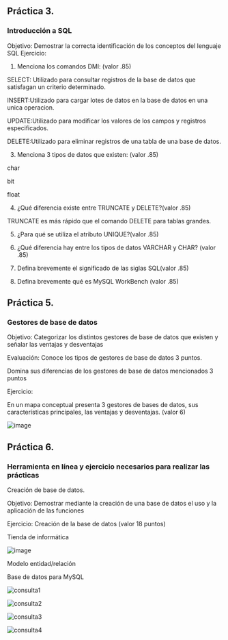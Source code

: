 ## Práctica 3.
### Introducción a SQL
Objetivo: Demostrar la correcta identificación de los conceptos del lenguaje SQL
Ejercicio:

1. Menciona los comandos DMl: (valor .85)

SELECT: Utilizado para consultar registros de la base de datos que satisfagan un criterio determinado.

INSERT:Utilizado para cargar lotes de datos en la base de datos en una unica operacion.

UPDATE:Utilizado para modificar los valores de los campos y registros especificados.

DELETE:Utilizado para eliminar registros de una tabla de una base de datos.

3. Menciona 3 tipos de datos que existen: (valor .85)

char

bit

float

4. ¿Qué diferencia existe entre TRUNCATE y DELETE?(valor .85)

TRUNCATE es más rápido que el comando DELETE para tablas grandes.

5. ¿Para qué se utiliza el atributo UNIQUE?(valor .85)

6. ¿Qué diferencia hay entre los tipos de datos VARCHAR y CHAR? (valor .85)


7. Defina brevemente el significado de las siglas SQL(valor .85)


8. Defina brevemente qué es MySQL WorkBench (valor .85)

## Práctica 5.
### Gestores de base de datos

Objetivo: Categorizar los distintos gestores de base de datos que existen y señalar las
ventajas y desventajas

Evaluación: Conoce los tipos de gestores de base de datos 3 puntos.

Domina sus diferencias de los gestores de base de datos mencionados 3 puntos

Ejercicio:

En un mapa conceptual presenta 3 gestores de bases de datos, sus características
principales, las ventajas y desventajas. (valor 6)

![image](https://user-images.githubusercontent.com/91554777/170415427-e2b7321b-a97f-43b0-ac24-6e506c307e6b.png)

## Práctica 6.
### Herramienta en línea y ejercicio necesarios para realizar las prácticas

Creación de base de datos.

Objetivo: Demostrar mediante la creación de una base de datos el uso y la aplicación de
las funciones

Ejercicio: Creación de la base de datos (valor 18 puntos)

Tienda de informática

![image](https://user-images.githubusercontent.com/91554777/170415101-717bca19-3644-46a9-8a57-8d5940c5d283.png)




Modelo entidad/relación




Base de datos para MySQL

![consulta1](https://github.com/escuelaDeCodigoMargaritaMaza/Base_de_Datos/assets/125502848/2f896781-dd5b-4d0d-b858-8485345fe66a)

![consulta2](https://github.com/escuelaDeCodigoMargaritaMaza/Base_de_Datos/assets/125502848/f6c8234e-7070-4d1c-af07-322447983eae)

![consulta3](https://github.com/escuelaDeCodigoMargaritaMaza/Base_de_Datos/assets/125502848/dbb2c025-5c21-4975-b05b-7bc41c5c5faf)

![consulta4](https://github.com/escuelaDeCodigoMargaritaMaza/Base_de_Datos/assets/125502848/27e5aecc-3d07-4ac0-a3a9-24539df89c18)
